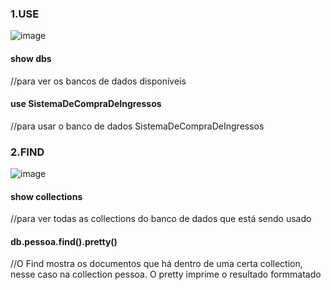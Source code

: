 ### 1.USE

![image](https://user-images.githubusercontent.com/50914198/130369164-55ea15f9-6502-47bb-b00d-40620292f3b5.png)

#### show dbs 
//para ver os bancos de dados disponíveis
#### use SistemaDeCompraDeIngressos    
//para usar o banco de dados SistemaDeCompraDeIngressos

### 2.FIND

![image](https://user-images.githubusercontent.com/50914198/130369502-d2601ad0-cdfa-41c3-a6b0-ca1aa90caa52.png)

#### show collections
//para ver todas as collections do banco de dados que está sendo usado
#### db.pessoa.find().pretty()
//O Find mostra os documentos que há dentro de uma certa collection, nesse caso na collection pessoa. O pretty imprime o resultado formmatado
